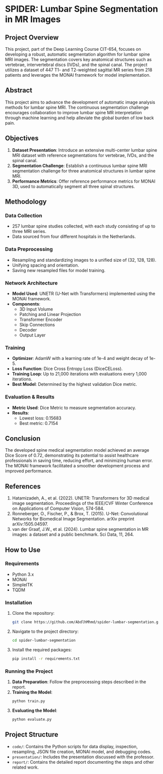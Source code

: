 # SPIDER: Lumbar Spine Segmentation in MR Images

## Project Overview

This project, part of the Deep Learning Course CIT-654, focuses on developing a robust, automatic segmentation algorithm for lumbar spine MRI images. The segmentation covers key anatomical structures such as vertebrae, intervertebral discs (IVDs), and the spinal canal. The project utilizes a dataset of 447 T1- and T2-weighted sagittal MR series from 218 patients and leverages the MONAI framework for model implementation.

## Abstract

This project aims to advance the development of automatic image analysis methods for lumbar spine MRI. The continuous segmentation challenge encourages collaboration to improve lumbar spine MR interpretation through machine learning and help alleviate the global burden of low back pain.

## Objectives

1. **Dataset Presentation**: Introduce an extensive multi-center lumbar spine MRI dataset with reference segmentations for vertebrae, IVDs, and the spinal canal.
2. **Segmentation Challenge**: Establish a continuous lumbar spine MRI segmentation challenge for three anatomical structures in lumbar spine MRI.
3. **Performance Metrics**: Offer reference performance metrics for MONAI 3D, used to automatically segment all three spinal structures.

## Methodology

### Data Collection

- 257 lumbar spine studies collected, with each study consisting of up to three MRI series.
- Data sourced from four different hospitals in the Netherlands.

### Data Preprocessing

- Resampling and standardizing images to a unified size of (32, 128, 128).
- Unifying spacing and orientation.
- Saving new resampled files for model training.

### Network Architecture

- **Model Used**: UNETR (U-Net with Transformers) implemented using the MONAI framework.
- **Components**:
  - 3D Input Volume
  - Patching and Linear Projection
  - Transformer Encoder
  - Skip Connections
  - Decoder
  - Output Layer

### Training

- **Optimizer**: AdamW with a learning rate of 1e-4 and weight decay of 1e-5.
- **Loss Function**: Dice Cross Entropy Loss (DiceCELoss).
- **Training Loop**: Up to 21,000 iterations with evaluations every 1,000 iterations.
- **Best Model**: Determined by the highest validation Dice metric.

### Evaluation & Results

- **Metric Used**: Dice Metric to measure segmentation accuracy.
- **Results**:
  - Lowest loss: 0.15683
  - Best metric: 0.7154

## Conclusion

The developed spine medical segmentation model achieved an average Dice Score of 0.72, demonstrating its potential to assist healthcare professionals in saving time, reducing effort, and minimizing human error. The MONAI framework facilitated a smoother development process and improved performance.

## References

1. Hatamizadeh, A., et al. (2022). UNETR: Transformers for 3D medical image segmentation. Proceedings of the IEEE/CVF Winter Conference on Applications of Computer Vision, 574-584.
2. Ronneberger, O., Fischer, P., & Brox, T. (2015). U-Net: Convolutional Networks for Biomedical Image Segmentation. arXiv preprint arXiv:1505.04597.
3. van der Graaf, J.W., et al. (2024). Lumbar spine segmentation in MR images: a dataset and a public benchmark. Sci Data, 11, 264.

## How to Use

### Requirements

- Python 3.x
- MONAI
- SimpleITK
- TQDM

### Installation

1. Clone the repository:
   ```bash
   git clone https://github.com/AbdlhMhmd/spider-lumbar-segmentation.git
   ```
2. Navigate to the project directory:
   ```bash
   cd spider-lumbar-segmentation
   ```
3. Install the required packages:
   ```bash
   pip install -r requirements.txt
   ```

### Running the Project

1. **Data Preparation**: Follow the preprocessing steps described in the report.
2. **Training the Model**:
   ```bash
   python train.py
   ```
3. **Evaluating the Model**:
   ```bash
   python evaluate.py
   ```

## Project Structure

- `code/`: Contains the Python scripts for data display, inspection, resampling, JSON file creation, MONAI model, and debugging codes.
- `presentation/`: Includes the presentation discussed with the professor.
- `report/`: Contains the detailed report documenting the steps and other related work.
